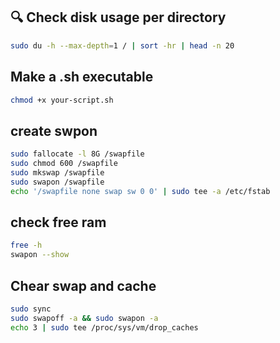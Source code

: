 ## 🔍 Check disk usage per directory
```sh
sudo du -h --max-depth=1 / | sort -hr | head -n 20
```

## Make a .sh executable 
```sh
chmod +x your-script.sh
```
## create swpon
```sh
sudo fallocate -l 8G /swapfile
sudo chmod 600 /swapfile
sudo mkswap /swapfile
sudo swapon /swapfile
echo '/swapfile none swap sw 0 0' | sudo tee -a /etc/fstab
```

## check free ram
```sh
free -h
swapon --show
```

## Chear swap and cache
```sh
sudo sync
sudo swapoff -a && sudo swapon -a
echo 3 | sudo tee /proc/sys/vm/drop_caches
```